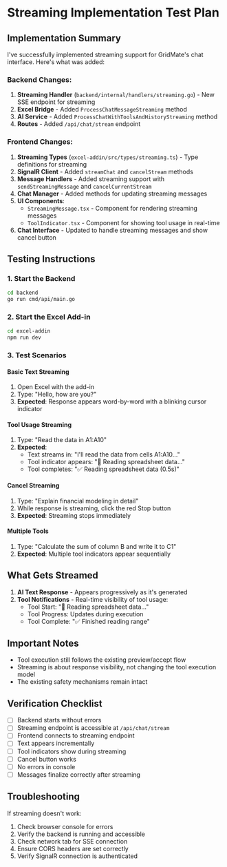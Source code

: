 # Streaming Implementation Test Plan

## Implementation Summary

I've successfully implemented streaming support for GridMate's chat interface. Here's what was added:

### Backend Changes:
1. **Streaming Handler** (`backend/internal/handlers/streaming.go`) - New SSE endpoint for streaming
2. **Excel Bridge** - Added `ProcessChatMessageStreaming` method
3. **AI Service** - Added `ProcessChatWithToolsAndHistoryStreaming` method
4. **Routes** - Added `/api/chat/stream` endpoint

### Frontend Changes:
1. **Streaming Types** (`excel-addin/src/types/streaming.ts`) - Type definitions for streaming
2. **SignalR Client** - Added `streamChat` and `cancelStream` methods
3. **Message Handlers** - Added streaming support with `sendStreamingMessage` and `cancelCurrentStream`
4. **Chat Manager** - Added methods for updating streaming messages
5. **UI Components**:
   - `StreamingMessage.tsx` - Component for rendering streaming messages
   - `ToolIndicator.tsx` - Component for showing tool usage in real-time
6. **Chat Interface** - Updated to handle streaming messages and show cancel button

## Testing Instructions

### 1. Start the Backend
```bash
cd backend
go run cmd/api/main.go
```

### 2. Start the Excel Add-in
```bash
cd excel-addin
npm run dev
```

### 3. Test Scenarios

#### Basic Text Streaming
1. Open Excel with the add-in
2. Type: "Hello, how are you?"
3. **Expected**: Response appears word-by-word with a blinking cursor indicator

#### Tool Usage Streaming
1. Type: "Read the data in A1:A10"
2. **Expected**: 
   - Text streams in: "I'll read the data from cells A1:A10..."
   - Tool indicator appears: "🔄 Reading spreadsheet data..."
   - Tool completes: "✅ Reading spreadsheet data (0.5s)"

#### Cancel Streaming
1. Type: "Explain financial modeling in detail"
2. While response is streaming, click the red Stop button
3. **Expected**: Streaming stops immediately

#### Multiple Tools
1. Type: "Calculate the sum of column B and write it to C1"
2. **Expected**: Multiple tool indicators appear sequentially

## What Gets Streamed

1. **AI Text Response** - Appears progressively as it's generated
2. **Tool Notifications** - Real-time visibility of tool usage:
   - Tool Start: "🔄 Reading spreadsheet data..."
   - Tool Progress: Updates during execution
   - Tool Complete: "✅ Finished reading range"

## Important Notes

- Tool execution still follows the existing preview/accept flow
- Streaming is about response visibility, not changing the tool execution model
- The existing safety mechanisms remain intact

## Verification Checklist

- [ ] Backend starts without errors
- [ ] Streaming endpoint is accessible at `/api/chat/stream`
- [ ] Frontend connects to streaming endpoint
- [ ] Text appears incrementally
- [ ] Tool indicators show during streaming
- [ ] Cancel button works
- [ ] No errors in console
- [ ] Messages finalize correctly after streaming

## Troubleshooting

If streaming doesn't work:
1. Check browser console for errors
2. Verify the backend is running and accessible
3. Check network tab for SSE connection
4. Ensure CORS headers are set correctly
5. Verify SignalR connection is authenticated